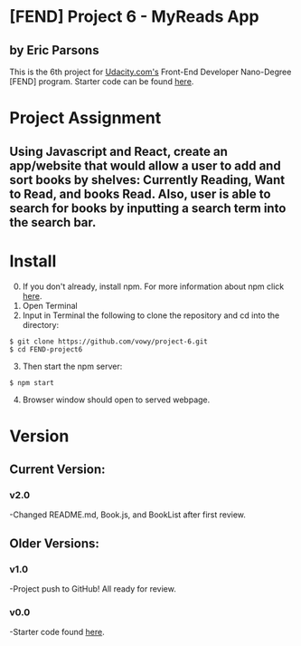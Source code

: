 # [FEND] Project 6 - MyReads App

by Eric Parsons
---
This is the 6th project for [Udacity.com's](https://udacity.com/) Front-End Developer Nano-Degree [FEND] program. Starter code can be found [here](https://github.com/udacity/reactnd-project-myreads-starter).

# Project Assignment

## Using Javascript and React, create an app/website that would allow a user to add and sort books by shelves: Currently Reading, Want to Read, and books Read. Also, user is able to search for books by inputting a search term into the search bar.

# Install

0. If you don't already, install npm. For more information about npm click [here](https://www.npmjs.com/get-npm).
1. Open Terminal
2. Input in Terminal the following to clone the repository and cd into the directory:
```
$ git clone https://github.com/vowy/project-6.git
$ cd FEND-project6
```
3.  Then start the npm server:
```
$ npm start
```
4. Browser window should open to served webpage.

# Version

## Current Version:

### v2.0

-Changed README.md, Book.js, and BookList after first review.

## Older Versions:

### v1.0
-Project push to GitHub! All ready for review.

### v0.0
-Starter code found [here](https://github.com/udacity/reactnd-project-myreads-starte).

